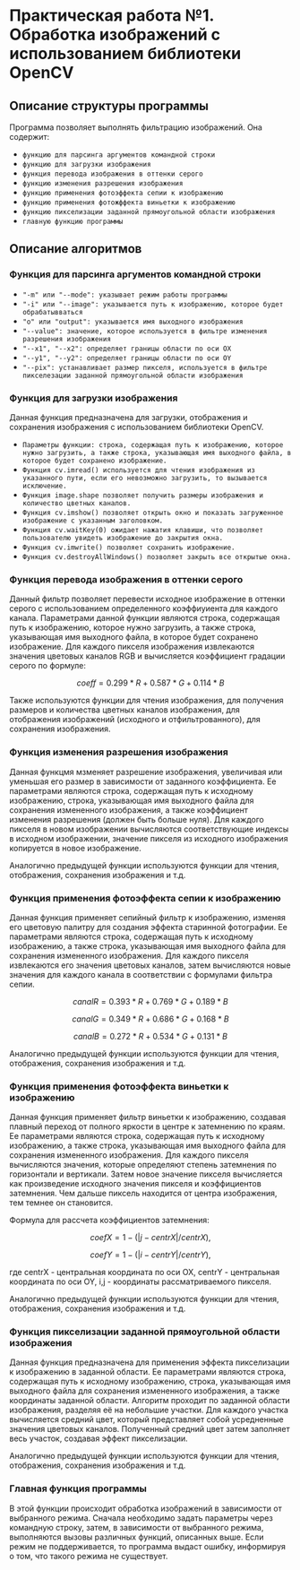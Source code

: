 # Практическая работа №1. Обработка изображений с использованием библиотеки OpenCV

## Описание структуры программы

Программа позволяет выполнять фильтрацию изображений. Она содержит: 
- `функцию для парсинга аргументов командной строки`
- `функцию для загрузки изображения`
- `функция перевода изображения в оттенки серого`
- `функцию изменения разрешения изображения`
- `функцию применения фотоэффекта сепии к изображению`
- `функцию применения фотожффекта виньетки к изображению`
- `функцию пикселизации заданной прямоугольной области изображения`
- `главную функцию программы`

## Описание алгоритмов

### Функция для парсинга аргументов командной строки

- `"-m" или "--mode": указывает режим работы программы`
- `"-i" или "--image": указывается путь к изображению, которое будет обрабатывваться`
- `"o" или "output": указывается имя выходного изображения`
- `"--value": значение, которое используется в фильтре изменения разрешения изображения`
- `"--x1", "--x2": определяет границы области по оси OX`
- `"--y1", "--y2": определяет границы области по оси OY`
- `"--pix": устанавливает размер пикселя, используется в фильтре пикселезации заданной прямоугольной области изображения`

### Функция для загрузки изображения

Данная функция  предназначена для загрузки, отображения и сохранения изображения с использованием библиотеки OpenCV. 

- `Параметры функции: строка, содержащая путь к изображению, которое нужно загрузить, а также строка, указывающая имя выходного файла, в которое будет сохранено изображение.`
- `Функция cv.imread() используется для чтения изображения из указанного пути, если его невозможно загрузить, то вызывается исключение.`
- `Функция image.shape позволяет получить размеры изображения и количество цветных каналов.`
- `Функция cv.imshow() позволяет открыть окно и показать загруженное изображение с указанным заголовком.`
- `Функция cv.waitKey(0) ожидает нажатия клавиши, что позволяет пользователю увидеть изображение до закрытия окна.`
- `Функция cv.imwrite() позволяет сохранить изображение.`
- `Функция cv.destroyAllWindows() позволяет закрыть все открытые окна.`

### Функция перевода изображения в оттенки серого

Данный фильтр позволяет перевести исходное изображение в оттенки серого с использованием определенного коэффиуиента для каждого канала. Параметрами данной функции являются строка, содержащая путь к изображению, которое нужно загрузить, а также строка, указывающая имя выходного файла, в которое будет сохранено изображение. Для каждого пикселя изображения извлекаются значения цветовых каналов RGB и вычисляется коэффициент градации серого по формуле:
```math
coeff = 0.299 * R + 0.587 * G + 0.114 * B
```
Также используются функции для чтения изображения, для получения размеров и количества цветных каналов изображения, для отображения изображений (исходного и отфильтрованного), для сохранения изображения.

### Функция изменения разрешения изображения

Данная функцмя мзменяет разрешение изображения, увеличивая или уменьшая его размер в зависимости от заданного коэффициента. Ее параметрами являются строка, содержащая путь к исходному изображению, строка, указывающая имя выходного файла для сохранения измененного изображения, а также коэффициент изменения разрешения (должен быть больше нуля). Для каждого пикселя в новом изображении вычисляются соответствующие индексы в исходном изображении, значение пикселя из исходного изображения копируется в новое изображение.

Аналогично предыдущей функции используются функции для чтения, отображения, сохранения изображения и т.д.

### Функция применения фотоэффекта сепии к изображению

Данная функция применяет сепийный фильтр к изображению, изменяя его цветовую палитру для создания эффекта старинной фотографии. Ее параметрами являются строка, содержащая путь к исходному изображению, а также строка, указывающая имя выходного файла для сохранения измененного изображения. Для каждого пикселя извлекаются его значения цветовых каналов, затем вычисляются новые значения для каждого канала в соответствии с формулами фильтра сепии.
```math
canalR = 0.393 * R + 0.769 * G + 0.189 * B
```
```math
canalG = 0.349 * R + 0.686 * G + 0.168 * B
```
```math
canalB = 0.272 * R + 0.534 * G + 0.131 * B
```
Аналогично предыдущей функции используются функции для чтения, отображения, сохранения изображения и т.д.

### Функция применения фотоэффекта виньетки к изображению

Данная функция применяет фильтр виньетки к изображению, создавая плавный переход от полного яркости в центре к затемнению по краям. Ее параметрами являются строка, содержащая путь к исходному изображению, а также строка, указывающая имя выходного файла для сохранения измененного изображения. Для каждого пикселя вычисляются значения, которые определяют степень затемнения по горизонтали и вертикали. Затем новое значение пикселя вычисляется как произведение исходного значения пикселя и коэффициентов затемнения. Чем дальше пиксель находится от центра изображения, тем темнее он становится.

Формула для рассчета коэффициентов затемнения:
```math
coefX = 1 - (| j - centrX| / centrX),
```
```math
coefY = 1 - (| i - centrY| / centrY),
```
где centrX - центральная координата по оси OX, centrY - центральная координата по оси OY, i,j - координаты рассматриваемого пикселя.

Аналогично предыдущей функции используются функции для чтения, отображения, сохранения изображения и т.д.

### Функция пикселизации заданной прямоугольной области изображения

Данная функция предназначена для применения эффекта пикселизации к изображению в заданной области. Ее параметрами являются строка, содержащая путь к исходному изображению, строка, указывающая имя выходного файла для сохранения измененного изображения, а также координаты заданной области. Алгоритм проходит по заданной области изображения, разделяя её на небольшие участки. Для каждого участка вычисляется средний цвет, который представляет собой усредненные значения цветовых каналов. Полученный средний цвет затем заполняет весь участок, создавая эффект пикселизации.

Аналогично предыдущей функции используются функции для чтения, отображения, сохранения изображения и т.д.

### Главная функция программы

В этой функции происходит обработка изображений в зависимости от выбранного режима. Сначала необходимо задать параметры через командную строку, затем, в зависимости от выбранного режима, выполняются вызовы различных функций, описанных выше. Если режим не поддерживается, то программа выдаст ошибку, информируя о том, что такого режима не существует. 

